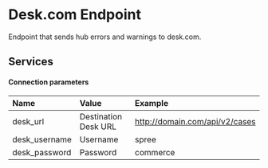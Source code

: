 Desk.com Endpoint
================

Endpoint that sends hub errors and warnings to desk.com.

## Services

#### Connection parameters

| Name | Value | Example |
| :----| :-----| :------ |
| desk_url | Destination Desk URL | http://domain.com/api/v2/cases |
| desk_username | Username | spree |
| desk_password | Password | commerce |
